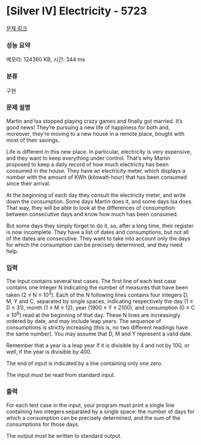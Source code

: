# [Silver IV] Electricity - 5723 

[문제 링크](https://www.acmicpc.net/problem/5723) 

### 성능 요약

메모리: 124360 KB, 시간: 344 ms

### 분류

구현

### 문제 설명

<p>Martin and Isa stopped playing crazy games and finally got married. It’s good news! They’re pursuing a new life of happiness for both and, moreover, they’re moving to a new house in a remote place, bought with most of their savings.</p>

<p>Life is different in this new place. In particular, electricity is very expensive, and they want to keep everything under control. That’s why Martin proposed to keep a daily record of how much electricity has been consumed in the house. They have an electricity meter, which displays a number with the amount of KWh (kilowatt-hour) that has been consumed since their arrival.</p>

<p>At the beginning of each day they consult the electricity meter, and write down the consumption. Some days Martin does it, and some days Isa does. That way, they will be able to look at the differences of consumption between consecutive days and know how much has been consumed.</p>

<p>But some days they simply forget to do it, so, after a long time, their register is now incomplete. They have a list of dates and consumptions, but not all of the dates are consecutive. They want to take into account only the days for which the consumption can be precisely determined, and they need help.</p>

### 입력 

 <p>The input contains several test cases. The first line of each test case contains one integer N indicating the number of measures that have been taken (2 ≤ N ≤ 10<sup>3</sup>). Each of the N following lines contains four integers D, M, Y and C, separated by single spaces, indicating respectively the day (1 ≤ D ≤ 31), month (1 ≤ M ≤ 12), year (1900 ≤ Y ≤ 2100), and consumption (0 ≤ C ≤ 10<sup>6</sup>) read at the beginning of that day. These N lines are increasingly ordered by date, and may include leap years. The sequence of consumptions is strictly increasing (this is, no two different readings have the same number). You may assume that D, M and Y represent a valid date.</p>

<p>Remember that a year is a leap year if it is divisible by 4 and not by 100, or well, if the year is divisible by 400.</p>

<p>The end of input is indicated by a line containing only one zero.</p>

<p>The input must be read from standard input.</p>

### 출력 

 <p>For each test case in the input, your program must print a single line containing two integers separated by a single space: the number of days for which a consumption can be precisely determined, and the sum of the consumptions for those days.</p>

<p>The output must be written to standard output.</p>

